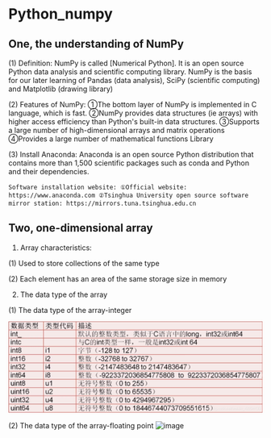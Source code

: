 # Python_numpy
## One, the understanding of NumPy

(1) Definition: NumPy is called [Numerical Python]. It is an open source Python data analysis and scientific computing library. NumPy is the basis for our later learning of Pandas (data analysis), SciPy (scientific computing) and Matplotlib (drawing library)

(2) Features of NumPy: ①The bottom layer of NumPy is implemented in C language, which is fast. ②NumPy provides data structures (ie arrays) with higher access efficiency than Python's built-in data structures. ③Supports a large number of high-dimensional arrays and matrix operations ④Provides a large number of mathematical functions Library

(3) Install Anaconda: Anaconda is an open source Python distribution that contains more than 1,500 scientific packages such as conda and Python and their dependencies.

    Software installation website: ①Official website: https://www.anaconda.com ②Tsinghua University open source software mirror station: https://mirrors.tuna.tsinghua.edu.cn
    
    
## Two, one-dimensional array

1. Array characteristics:

(1) Used to store collections of the same type

(2) Each element has an area of the same storage size in memory

2. The data type of the array

(1) The data type of the array-integer

![image](https://github.com/chengkangck/Python_numpy/blob/main/images/integer.png)

(2) The data type of the array-floating point
![image](https://github.com/chengkangck/Python_numpy/blob/main/images/floating%point.png)
